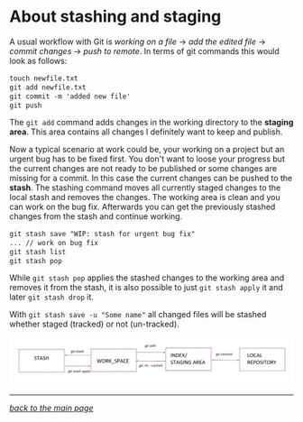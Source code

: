 # About stashing and staging

A usual workflow with Git is *working on a file* -> *add the edited file* -> *commit changes* -> *push to remote*. In terms of git commands this would look as follows:

```
touch newfile.txt
git add newfile.txt
git commit -m 'added new file'
git push
```

The `git add` command adds changes in the working directory to the **staging area**. This area contains all changes I definitely want to keep and publish.

Now a typical scenario at work could be, your working on a project but an urgent bug has to be fixed first. You don't want to loose your progress but the current changes are not ready to be published or some changes are missing for a commit. In this case the current changes can be pushed to the **stash**. The stashing command moves all currently staged changes to the local stash and removes the changes. The working area is clean and you can work on the bug fix. Afterwards you can get the previously stashed changes from the stash and continue working.

```
git stash save "WIP: stash for urgent bug fix"
... // work on bug fix
git stash list
git stash pop
```

While `git stash pop` applies the stashed changes to the working area and removes it from the stash, it is also possible to just `git stash apply` it and later `git stash drop` it.

With `git stash save -u "Some name"` all changed files will be stashed whether staged (tracked) or not (un-tracked).

![example-image](stash_example.png)

-------------------------------------------
*[back to the main page](../readme.md)*
